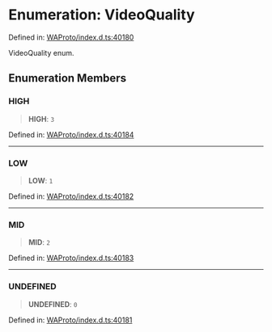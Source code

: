 # Enumeration: VideoQuality

Defined in: [WAProto/index.d.ts:40180](https://github.com/Fokusdotid/bail/blob/cf6cc85134e12081bc635cea02cc0eee74033a81/WAProto/index.d.ts#L40180)

VideoQuality enum.

## Enumeration Members

### HIGH

> **HIGH**: `3`

Defined in: [WAProto/index.d.ts:40184](https://github.com/Fokusdotid/bail/blob/cf6cc85134e12081bc635cea02cc0eee74033a81/WAProto/index.d.ts#L40184)

***

### LOW

> **LOW**: `1`

Defined in: [WAProto/index.d.ts:40182](https://github.com/Fokusdotid/bail/blob/cf6cc85134e12081bc635cea02cc0eee74033a81/WAProto/index.d.ts#L40182)

***

### MID

> **MID**: `2`

Defined in: [WAProto/index.d.ts:40183](https://github.com/Fokusdotid/bail/blob/cf6cc85134e12081bc635cea02cc0eee74033a81/WAProto/index.d.ts#L40183)

***

### UNDEFINED

> **UNDEFINED**: `0`

Defined in: [WAProto/index.d.ts:40181](https://github.com/Fokusdotid/bail/blob/cf6cc85134e12081bc635cea02cc0eee74033a81/WAProto/index.d.ts#L40181)
